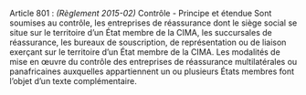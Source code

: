 Article 801 : _(Règlement 2015-02)_ Contrôle - Principe et étendue
Sont soumises au contrôle, les entreprises de réassurance dont le siège social se situe sur le territoire d’un État membre de la CIMA, les succursales de réassurance, les bureaux de souscription, de représentation ou de liaison exerçant sur le territoire d’un État membre de la CIMA.
Les modalités de mise en œuvre du contrôle des entreprises de réassurance multilatérales ou panafricaines auxquelles appartiennent un ou plusieurs États membres font l’objet d’un texte complémentaire.